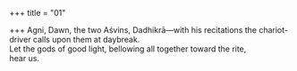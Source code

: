 +++
title = "01"

+++
Agni, Dawn, the two Aśvins, Dadhikrā—with his recitations the  chariot-driver calls upon them at daybreak.  
Let the gods of good light, bellowing all together toward the rite,  
hear us.  